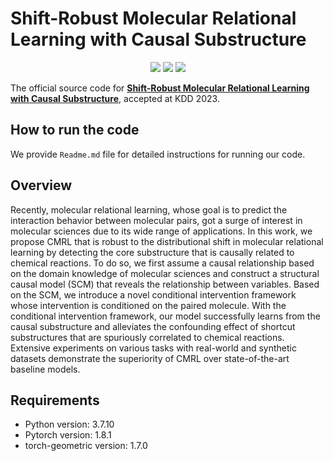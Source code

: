 # Shift-Robust Molecular Relational Learning with Causal Substructure

<p align="center">   
    <a href="https://pytorch.org/" alt="PyTorch">
      <img src="https://img.shields.io/badge/PyTorch-%23EE4C2C.svg?e&logo=PyTorch&logoColor=white" /></a>
    <a href="https://kdd.org/kdd2023/" alt="Conference">
        <img src="https://img.shields.io/badge/KDD'23-brightgreen" /></a>
    <img src="https://img.shields.io/pypi/l/torch-rechub">
</p>

The official source code for [**Shift-Robust Molecular Relational Learning with Causal Substructure**](https://arxiv.org/abs/2305.18451), accepted at KDD 2023.

## How to run the code
We provide `Readme.md` file for detailed instructions for running our code.

## Overview
Recently, molecular relational learning, whose goal is to predict the interaction behavior between molecular pairs, got a surge of interest in molecular sciences due to its wide range of applications.
In this work, we propose CMRL that is robust to the distributional shift in molecular relational learning by detecting the core substructure that is causally related to chemical reactions.
To do so, we first assume a causal relationship based on the domain knowledge of molecular sciences and construct a structural causal model (SCM) that reveals the relationship between variables.
Based on the SCM, we introduce a novel conditional intervention framework whose intervention is conditioned on the paired molecule.
With the conditional intervention framework, our model successfully learns from the causal substructure and alleviates the confounding effect of shortcut substructures that are spuriously correlated to chemical reactions.
Extensive experiments on various tasks with real-world and synthetic datasets demonstrate the superiority of CMRL over state-of-the-art baseline models.


## Requirements
- Python version: 3.7.10
- Pytorch version: 1.8.1
- torch-geometric version: 1.7.0
